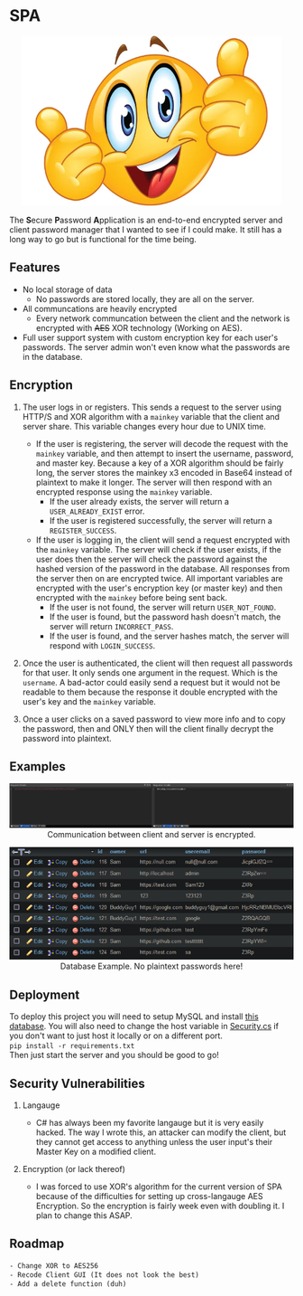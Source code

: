
# SPA

<p align="center">
  <img width="460" height="300" src="https://raw.githubusercontent.com/sstock2005/SPA/main/emoji.png">
</p>

The **S**ecure **P**assword **A**pplication is an end-to-end encrypted server and client password manager that I wanted to see if I could make. It still has a long way to go but is functional for the time being.



## Features

- No local storage of data
    - No passwords are stored locally, they are all on the server.
- All communcations are heavily encrypted
    - Every network communcation between the client and the network is encrypted with ~~AES~~ XOR technology (Working on AES).
- Full user support system with custom encryption key for each user's passwords. The server admin won't even know what the passwords are in the database.

## Encryption

1. The user logs in or registers. This sends a request to the server using HTTP/S and XOR algorithm with a `mainkey` variable that the client and server share. This variable changes every hour due to UNIX time.
    - If the user is registering, the server will decode the request with the `mainkey` variable, and then attempt to insert the username, password, and master key. Because a key of a XOR algorithm should be fairly long, the server stores the mainkey x3 encoded in Base64 instead of plaintext to make it longer. The server will then respond with an encrypted response using the `mainkey` variable.
        - If the user already exists, the server will return a `USER_ALREADY_EXIST` error.
        - If the user is registered successfully, the server will return a `REGISTER_SUCCESS`.
    - If the user is logging in, the client will send a request encrypted with the `mainkey` variable. The server will check if the user exists, if the user does then the server will check the password against the hashed version of the password in the database. All responses from the server then on are encrypted twice. All important variables are encrypted with the user's encryption key (or master key) and then encrypted with the `mainkey` before being sent back.
        - If the user is not found, the server will return `USER_NOT_FOUND`.
        - If the user is found, but the password hash doesn't match, the server will return `INCORRECT_PASS`.
        - If the user is found, and the server hashes match, the server will respond with `LOGIN_SUCCESS`.

2. Once the user is authenticated, the client will then request all passwords for that user. It only sends one argument in the request. Which is the `username`. A bad-actor could easily send a request but it would not be readable to them because the response it double encrypted with the user's key and the `mainkey` variable.

3. Once a user clicks on a saved password to view more info and to copy the password, then and ONLY then will the client finally decrypt the password into plaintext.

## Examples
<p align="center">
  <img src="https://raw.githubusercontent.com/sstock2005/SPA/main/encryption.png">
Communication between client and server is encrypted.
</p>

<p align="center">
  <img src="https://raw.githubusercontent.com/sstock2005/SPA/main/database_example.png">
<br>Database Example. No plaintext passwords here!
</p>

## Deployment

To deploy this project you will need to setup MySQL and install [this database](https://github.com/sstock2005/SPA/raw/main/server/database.sql).
You will also need to change the host variable in [Security.cs](https://github.com/sstock2005/SPA/blob/main/client/Security.cs) if you don't want to just host it locally or on  a different port.  
`pip install -r requirements.txt`  
Then just start the server and you should be good to go!  

## Security Vulnerabilities

1. Langauge
    - C# has always been my favorite langauge but it is very easily hacked. The way I wrote this, an attacker can modify the client, but they cannot get access to anything unless the user input's their Master Key on a modified client.

2. Encryption (or lack thereof)
    - I was forced to use XOR's algorithm for the current version of SPA because of the difficulties for setting up cross-langauge AES Encryption. So the encryption is fairly week even with doubling it. I plan to change this ASAP.

## Roadmap
```
- Change XOR to AES256
- Recode Client GUI (It does not look the best)
- Add a delete function (duh)
```
